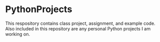 # PythonProjects

This respository contains class project, assignment, and example code.  Also included in this repository are any personal Python projects I am working on.
